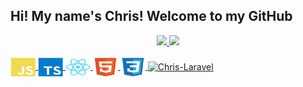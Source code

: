 ## Hi! My name's Chris! Welcome to my GitHub
<div align="center">
  <a href="https://github.com/christofermendes">
  <img height="180em" src="https://github-readme-stats.vercel.app/api?username=ChristoferMendes&show_icons=true&theme=radical&include_all_commits=true&count_private=true"/>
  <img height="180em" src="https://github-readme-stats.vercel.app/api/top-langs/?username=ChristoferMendes&layout=compact&langs_count=7&theme=radical"/>
</div>
<div style="display: inline_block"><br>
  <img align="center" alt="Chris-Js" height="30" width="40" src="https://raw.githubusercontent.com/devicons/devicon/master/icons/javascript/javascript-plain.svg">
  <img align="center" alt="Chris-Ts" height="30" width="40" src="https://raw.githubusercontent.com/devicons/devicon/master/icons/typescript/typescript-plain.svg">
  <img align="center" alt="Chris-React" height="30" width="40" src="https://raw.githubusercontent.com/devicons/devicon/master/icons/react/react-original.svg">
  <img align="center" alt="Chris-HTML" height="30" width="40" src="https://raw.githubusercontent.com/devicons/devicon/master/icons/html5/html5-original.svg">
  <img align="center" alt="Chris-CSS" height="30" width="40" src="https://raw.githubusercontent.com/devicons/devicon/master/icons/css3/css3-original.svg">
 <img align="center" alt="Chris-Laravel" height="30" width="40" src="https://cdn.jsdelivr.net/gh/devicons/devicon/icons/laravel/laravel-plain.svg"> 
  
  ##

 
</div>
